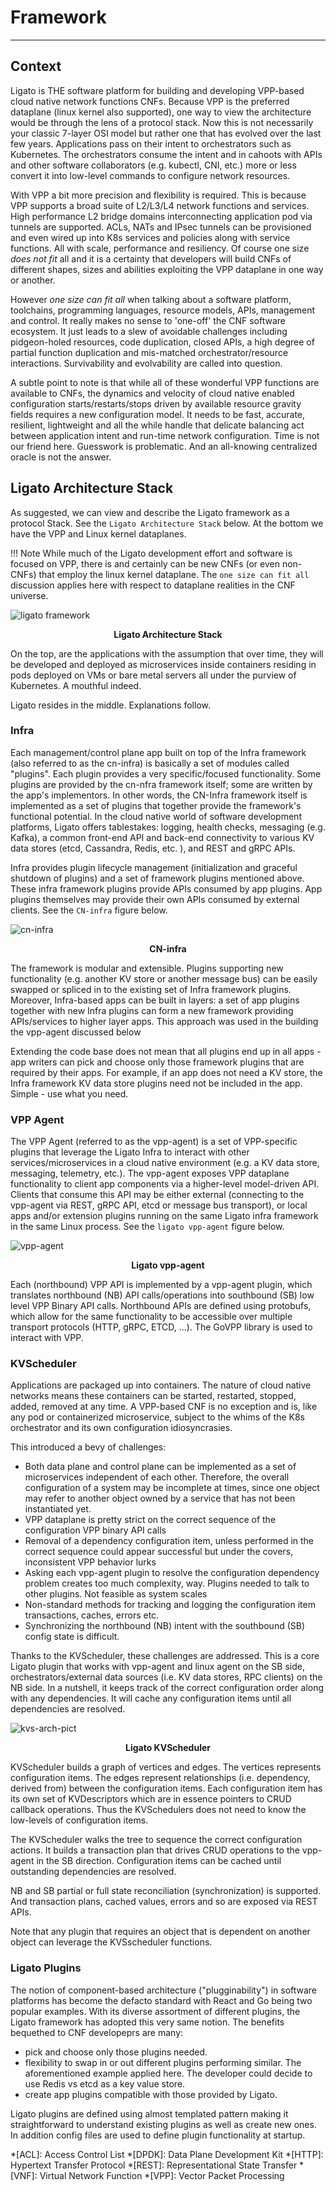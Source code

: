 # Framework

---

## Context

Ligato is THE software platform for building and developing VPP-based cloud native network functions CNFs. Because VPP is the preferred dataplane (linux kernel also supported), one way to view the architecture would be through the lens of a protocol stack. Now this is not necessarily your classic 7-layer OSI model but rather one that has evolved over the last few years. Applications pass on their intent to orchestrators such as Kubernetes. The orchestrators consume the intent and in cahoots with APIs and other software collaborators (e.g. kubectl, CNI, etc.) more or less convert it into low-level commands to configure network resources. 

With VPP a bit more precision and flexibility is required. This is because VPP supports a broad suite of L2/L3/L4 network functions and services. High performance L2 bridge domains interconnecting application pod via tunnels are supported. ACLs, NATs and IPsec tunnels can be provisioned and even wired up into K8s services and policies along with service functions. All with scale, performance and resiliency. Of course one size _does not fit_ all and it is a certainty that developers will build CNFs of different shapes, sizes and abilities exploiting the VPP dataplane in one way or another. 

However _one size can fit all_ when talking about a software platform, toolchains, programming languages, resource models, APIs, management and control. It really makes no sense to 'one-off' the CNF software ecosystem. It just leads to a slew of avoidable challenges including pidgeon-holed resources, code duplication, closed APIs, a high degree of partial function duplication and mis-matched orchestrator/resource interactions. Survivability and evolvability are called into question.   

A subtle point to note is that while all of these wonderful VPP functions are available to CNFs, the dynamics and velocity of cloud native enabled configuration starts/restarts/stops driven by available resource gravity fields requires a new configuration model. It needs to be fast, accurate, resilient, lightweight and all the while handle that delicate balancing act between application intent and run-time network configuration. Time is not our friend here. Guesswork is problematic. And an all-knowing centralized oracle is not the answer.   

## Ligato Architecture Stack

As suggested, we can view and describe the Ligato framework as a protocol Stack. See the `Ligato Architecture Stack` below. At the bottom we have the VPP and Linux kernel dataplanes. 

!!! Note 
    While much of the Ligato development effort and software is focused on VPP, there is and certainly can be new CNFs (or even non-CNFs) that employ the linux kernel dataplane. The `one size can fit all` discussion applies here with respect to dataplane realities in the CNF universe.

![ligato framework][ligato-framework]
<p style="text-align: center; font-weight: bold">Ligato Architecture Stack</p>

On the top, are the applications with the assumption that over time, they will be developed and deployed as microservices inside containers residing in pods deployed on VMs or bare metal servers all under the purview of Kubernetes. A mouthful indeed.

Ligato resides in the middle. Explanations follow.


### Infra

Each management/control plane app built on top of the Infra framework (also referred to as the cn-infra) is basically a set of modules called "plugins". Each plugin provides a very specific/focused functionality. Some plugins are provided by the cn-nfra framework itself; some are written by the app's implementors. In other words, the CN-Infra framework itself is implemented as a set of plugins that together provide the framework's functional potential. In the cloud native world of software development platforms, Ligato offers tablestakes: logging, health checks, messaging (e.g. Kafka), a common front-end API and back-end connectivity to various KV data stores (etcd, Cassandra, Redis, etc. ), and REST and gRPC APIs.

Infra provides plugin lifecycle management (initialization and graceful shutdown of plugins) and a set of framework plugins mentioned above. These infra framework plugins provide APIs consumed by app plugins. App plugins themselves may provide their own APIs consumed by external clients. See the `CN-infra` figure below.

![cn-infra][infra]
<p style="text-align: center; font-weight: bold">CN-infra</p>

The framework is modular and extensible. Plugins supporting new functionality (e.g. another KV store or another message bus) can be easily swapped or spliced in to the existing set of Infra framework plugins. Moreover, Infra-based apps can be built in layers: a set of app plugins together with new Infra plugins can form a new framework providing APIs/services to higher layer apps. This approach was used in the building the vpp-agent discussed below

Extending the code base does not mean that all plugins end up in all apps - app writers can pick and choose only those framework plugins that are required by their apps. For example, if an app does not need a KV store, the Infra framework KV data store plugins need not be included in the app. Simple - use what you need.

### VPP Agent

The VPP Agent (referred to as the vpp-agent) is a set of VPP-specific plugins that leverage the Ligato Infra to interact with other services/microservices in a cloud native environment (e.g. a KV data store, messaging, telemetry, etc.). The vpp-agent exposes VPP dataplane functionality to client app components via a higher-level model-driven API. Clients that consume this API may be either external (connecting to the vpp-agent via REST, gRPC API, etcd or message bus transport), or local apps and/or extension plugins running on the same Ligato infra framework in the same Linux process. See the `ligato vpp-agent` figure below.

 
![vpp-agent][vpp-agent-new]
<p style="text-align: center; font-weight: bold">Ligato vpp-agent</p>
  

Each (northbound) VPP API is implemented by a vpp-agent plugin, which translates northbound (NB) API calls/operations into southbound (SB) low level VPP Binary API calls. Northbound APIs are defined using protobufs, which allow for the same functionality to be accessible over multiple transport protocols (HTTP, gRPC, ETCD, ...). The  GoVPP library is used to interact with VPP.


### KVScheduler

Applications are packaged up into containers. The nature of cloud native networks means these containers can be started, restarted, stopped, added, removed at any time. A VPP-based CNF is no exception and is, like any pod or containerized microservice, subject to the whims of the K8s orchestrator and its own configuration idiosyncrasies.

This introduced a bevy of challenges:

- Both data plane and control plane can be implemented as a set of microservices independent of each other. Therefore, the overall configuration of a system may be incomplete at times, since one object may refer to another object owned by a service that has not been instantiated yet. 
- VPP dataplane is pretty strict on the correct sequence of the configuration VPP binary API calls
- Removal of a dependency configuration item, unless performed in the correct sequence could appear successful but under the covers, inconsistent VPP behavior lurks
- Asking each vpp-agent plugin to resolve the configuration dependency problem creates too much complexity, way. Plugins needed to talk to other plugins.  Not feasible as system scales
- Non-standard methods for tracking and logging the configuration item transactions, caches, errors etc.
- Synchronizing the northbound (NB) intent with the southbound (SB) config state is difficult.

Thanks to the KVScheduler, these challenges are addressed. This is a core Ligato plugin that works with vpp-agent and linux agent on the SB side, orchestrators/external data sources (i.e. KV data stores, RPC clients) on the NB side. In a nutshell, it keeps track of the correct configuration order along with any dependencies. It will cache any configuration items until all dependencies are resolved.    

![kvs-arch-pict][ligato-kvs-arch] 
<p style="text-align: center; font-weight: bold">Ligato KVScheduler</p>
 
KVScheduler builds a graph of vertices and edges. The vertices represents configuration items. The edges represent relationships (i.e. dependency, derived from) between the configuration items. Each configuration item has its own set of KVDescriptors which are in essence pointers to CRUD callback operations. Thus the KVSchedulers does not need to know the low-levels of configuration items. 

The KVScheduler walks the tree to sequence the correct configuration actions. It builds a transaction plan that drives CRUD operations to the vpp-agent in the SB direction. Configuration items can be cached until outstanding dependencies are resolved. 

NB and SB partial or full state reconciliation (synchronization) is supported. And transaction plans, cached values, errors and so are exposed via REST APIs.

Note that any plugin that requires an object that is dependent on another object can leverage the KVSscheduler functions.   

### Ligato Plugins

The notion of component-based architecture ("plugginability") in software platforms has become the defacto standard with React and Go being two popular examples. With its diverse assortment of different plugins, the Ligato framework has adopted this very same notion. The benefits bequethed to CNF developeprs are many:

- pick and choose only those plugins needed. 
- flexibility to swap in or out different plugins performing similar. The aforementioned example applied here. The developer could decide to use Redis vs etcd as a key value store.
- create app plugins compatible with those provided by Ligato.

Ligato plugins are defined using almost templated pattern making it straightforward to understand existing plugins as well as create new ones. In addition config files are used to define plugin functionality at startup.


[infra]: ../img/intro/ligato-framework-arch-infra.svg
[context]: ../img/intro/context.png "VPP Agent & Plugins on top of CN-infra"
[contiv]: http://contiv.github.io/
[deployment-embeded]: ../img/intro/deployment_embeded.png
[deployment-with-ds]: ../img/intro/deployment_with_data_store.png
[grpc-nb]: ../img/intro/deployment_nb_grpc.png
[k8s-integ]: ../img/intro/k8s_deployment.png "VPP Agent - K8s integration"
[kubernetes]: https://kubernetes.io/
[ligato-framework]: ../img/intro/ligato-framework-arch2.svg
[ligato-kvs-arch]: ../img/intro/ligato-framework-arch-KVS2.svg
[protobuf]: https://developers.google.com/protocol-buffers/
[vpp-agent]: ../img/intro/vpp_agent.png "VPP Agent & plugins on top of CN-infra"
[vpp-agent-new]: ../img/intro/ligato-framework-vpp-agent2-picture.svg
[vpp-agent-10k]: ../img/intro/vpp_agent_10K_feet.png

*[ACL]: Access Control List
*[DPDK]: Data Plane Development Kit
*[HTTP]: Hypertext Transfer Protocol
*[REST]: Representational State Transfer
*[VNF]: Virtual Network Function
*[VPP]: Vector Packet Processing